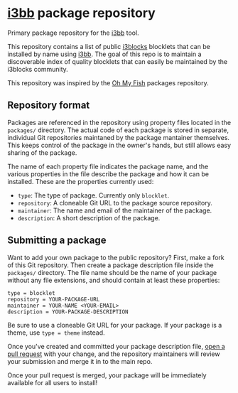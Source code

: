 # [i3bb] package repository

Primary package repository for the [i3bb] tool.

This repository contains a list of public [i3blocks] blocklets that can be installed by name using [i3bb]. The goal of this repo is to maintain a discoverable index of quality blocklets that can easily be maintained by the i3blocks community.

This repository was inspired by the [Oh My Fish][oh-my-fish] packages repository.

## Repository format
Packages are referenced in the repository using property files located in the `packages/` directory. The actual code of each package is stored in separate, individual Git repositories maintaned by the package mantainer themselves. This keeps control of the package in the owner's hands, but still allows easy sharing of the package.

The name of each property file indicates the package name, and the various properties in the file describe the package and how it can be installed. These are the properties currently used:

- `type`: The type of package. Currently only `blocklet`.
- `repository`: A cloneable Git URL to the package source repository.
- `maintainer`: The name and email of the maintainer of the package.
- `description`: A short description of the package.

## Submitting a package
Want to add your own package to the public repository? First, make a fork of this Git repository. Then create a package description file inside the `packages/` directory. The file name should be the name of your package without any file extensions, and should contain at least these properties:

```
type = blocklet
repository = YOUR-PACKAGE-URL
maintainer = YOUR-NAME <YOUR-EMAIL>
description = YOUR-PACKAGE-DESCRIPTION
```

Be sure to use a cloneable Git URL for your package. If your package is a theme, use `type = theme` instead.

Once you've created and committed your package description file, [open a pull request][new-pr] with your change, and the repository maintainers will review your submission and merge it in to the main repo.

Once your pull request is merged, your package will be immediately available for all users to install!

[i3bb]: https://github.com/hastinbe/i3bb
[i3blocks]: https://github.com/vivien/i3blocks
[new-pr]: https://github.com/hastinbe/i3bb-packages-main/pull/new/master
[oh-my-fish]: https://github.com/oh-my-fish/oh-my-fish
